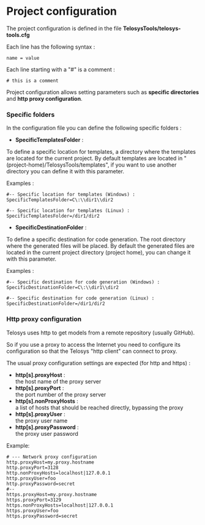 # Project configuration

The project configuration is defined in the file **TelosysTools/telosys-tools.cfg**

Each line has the following syntax :

```
name = value
```

Each line starting with a "#" is a comment :

```
# this is a comment
```

Project configuration allows setting parameters such as **specific directories** and **http proxy configuration**.

### Specific folders

In the configuration file you can define the following specific folders :

* **SpecificTemplatesFolder** :&#x20;

To define a specific location for templates, a directory where the templates are located for the current project. By default templates are located in "(project-home)/TelosysTools/templates", if you want to use another directory you can define it with this parameter.

Examples :

```
#-- Specific location for templates (Windows) :
SpecificTemplatesFolder=C\:\\dir1\\dir2

#-- Specific location for templates (Linux) :
SpecificTemplatesFolder=/dir1/dir2
```

* **SpecificDestinationFolder**  :&#x20;

To define a specific destination for code generation. The root directory where the generated files will be placed. By default the generated files are located in the current project directory (project home), you can change it with this parameter.

Examples :

```
#-- Specific destination for code generation (Windows) :
SpecificDestinationFolder=C\:\\dir1\\dir2

#-- Specific destination for code generation (Linux) :
SpecificDestinationFolder=/dir1/dir2
```

### Http proxy configuration

Telosys uses http to get models from a remote repository (usually GitHub).&#x20;

So if you use a proxy to access the Internet you need to configure its configuration so that the Telosys "http client" can connect to proxy.

The usual proxy configuration settings are expected (for http and https) :&#x20;

* **http\[s].proxyHost** :   \
  the host name of the proxy server
* **http\[s].proxyPort** :  \
  the port number of the proxy server
* **http\[s].nonProxyHosts**  : \
  a list of hosts that should be reached directly, bypassing the proxy
* **http\[s].proxyUser** :  \
  the proxy user name
* **http\[s].proxyPassword**  :  \
  the proxy user password

Example:&#x20;

```
# --- Network proxy configuration
http.proxyHost=my.proxy.hostname
http.proxyPort=3128
http.nonProxyHosts=localhost|127.0.0.1
http.proxyUser=foo
http.proxyPassword=secret
#--
https.proxyHost=my.proxy.hostname
https.proxyPort=3129
https.nonProxyHosts=localhost|127.0.0.1
https.proxyUser=foo
https.proxyPassword=secret
```



